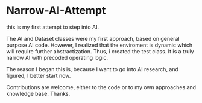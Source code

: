 # Narrow-AI-Attempt
this is my first attempt to step into AI.

The AI and Dataset classes were my first approach, based on general purpose AI code. 
However, I realized that the enviroment is dynamic which will require further abstractization.
Thus, i created the test class. It is a truly narrow AI with precoded operating logic.

The reason I began this is, because I want to go into AI research, and figured, I better start now.

Contributions are welcome, either to the code or to my own approaches and knowledge base. Thanks.
